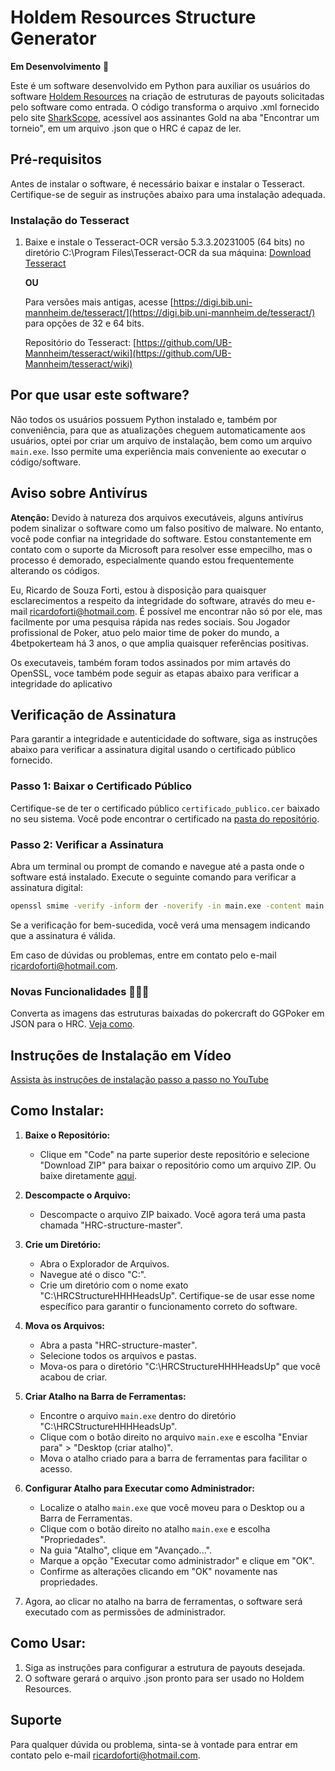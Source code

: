# Holdem Resources Structure Generator

**Em Desenvolvimento** 🚀

Este é um software desenvolvido em Python para auxiliar os usuários do software [Holdem Resources](https://www.holdemresources.net/) na criação de estruturas de payouts solicitadas pelo software como entrada. O código transforma o arquivo .xml fornecido pelo site [SharkScope](https://pt.sharkscope.com/), acessível aos assinantes Gold na aba "Encontrar um torneio", em um arquivo .json que o HRC é capaz de ler.

## Pré-requisitos

Antes de instalar o software, é necessário baixar e instalar o Tesseract. Certifique-se de seguir as instruções abaixo para uma instalação adequada.

### Instalação do Tesseract

1. Baixe e instale o Tesseract-OCR versão 5.3.3.20231005 (64 bits) no diretório C:\Program Files\Tesseract-OCR da sua máquina: [Download Tesseract](https://digi.bib.uni-mannheim.de/tesseract/tesseract-ocr-w64-setup-5.3.3.20231005.exe)

   **OU**

   Para versões mais antigas, acesse [https://digi.bib.uni-mannheim.de/tesseract/](https://digi.bib.uni-mannheim.de/tesseract/) para opções de 32 e 64 bits.

   Repositório do Tesseract: [https://github.com/UB-Mannheim/tesseract/wiki](https://github.com/UB-Mannheim/tesseract/wiki)

## Por que usar este software?

Não todos os usuários possuem Python instalado e, também por conveniência, para que as atualizações cheguem automaticamente aos usuários, optei por criar um arquivo de instalação, bem como um arquivo `main.exe`. Isso permite uma experiência mais conveniente ao executar o código/software.

## Aviso sobre Antivírus

**Atenção:** Devido à natureza dos arquivos executáveis, alguns antivírus podem sinalizar o software como um falso positivo de malware. No entanto, você pode confiar na integridade do software. Estou constantemente em contato com o suporte da Microsoft para resolver esse empecilho, mas o processo é demorado, especialmente quando estou frequentemente alterando os códigos.

Eu, Ricardo de Souza Forti, estou à disposição para quaisquer esclarecimentos a respeito da integridade do software, através do meu e-mail [ricardoforti@hotmail.com](mailto:ricardoforti@hotmail.com). É possível me encontrar não só por ele, mas facilmente por uma pesquisa rápida nas redes sociais. Sou Jogador profissional de Poker, atuo pelo maior time de poker do mundo, a 4betpokerteam há 3 anos, o que amplia quaisquer referências positivas.

Os executaveis, também foram todos assinados por mim artavés do OpenSSL, voce também pode seguir as etapas abaixo para verificar a integridade do aplicativo

## Verificação de Assinatura

Para garantir a integridade e autenticidade do software, siga as instruções abaixo para verificar a assinatura digital usando o certificado público fornecido.

### Passo 1: Baixar o Certificado Público

Certifique-se de ter o certificado público `certificado_publico.cer` baixado no seu sistema. Você pode encontrar o certificado na [pasta do repositório](https://github.com/1rforti/HRC-structure/blob/master/certificado_publico.cer).

### Passo 2: Verificar a Assinatura

Abra um terminal ou prompt de comando e navegue até a pasta onde o software está instalado. Execute o seguinte comando para verificar a assinatura digital:

```bash
openssl smime -verify -inform der -noverify -in main.exe -content main.exe -certfile certificado_publico.cer

```
Se a verificação for bem-sucedida, você verá uma mensagem indicando que a assinatura é válida.

Em caso de dúvidas ou problemas, entre em contato pelo e-mail ricardoforti@hotmail.com.



### Novas Funcionalidades 🚀🚀🚀

Converta as imagens das estruturas baixadas do pokercraft do GGPoker em JSON para o HRC. [Veja como](https://www.youtube.com/watch?v=menrJLgvrGU).

## Instruções de Instalação em Vídeo

[Assista às instruções de instalação passo a passo no YouTube](https://youtu.be/rWaHJYKbLtQ)

## Como Instalar:

1. **Baixe o Repositório:**
   - Clique em "Code" na parte superior deste repositório e selecione "Download ZIP" para baixar o repositório como um arquivo ZIP. Ou baixe diretamente [aqui](https://github.com/1rforti/HRC-structure/archive/refs/heads/master.zip).

2. **Descompacte o Arquivo:**
   - Descompacte o arquivo ZIP baixado. Você agora terá uma pasta chamada "HRC-structure-master".

3. **Crie um Diretório:**
   - Abra o Explorador de Arquivos.
   - Navegue até o disco "C:\".
   - Crie um diretório com o nome exato "C:\HRCStructureHHHHeadsUp". Certifique-se de usar esse nome específico para garantir o funcionamento correto do software.

4. **Mova os Arquivos:**
   - Abra a pasta "HRC-structure-master".
   - Selecione todos os arquivos e pastas.
   - Mova-os para o diretório "C:\HRCStructureHHHHeadsUp" que você acabou de criar.

5. **Criar Atalho na Barra de Ferramentas:**
   - Encontre o arquivo `main.exe` dentro do diretório "C:\HRCStructureHHHHeadsUp".
   - Clique com o botão direito no arquivo `main.exe` e escolha "Enviar para" > "Desktop (criar atalho)".
   - Mova o atalho criado para a barra de ferramentas para facilitar o acesso.

6. **Configurar Atalho para Executar como Administrador:**
   - Localize o atalho `main.exe` que você moveu para o Desktop ou a Barra de Ferramentas.
   - Clique com o botão direito no atalho `main.exe` e escolha "Propriedades".
   - Na guia "Atalho", clique em "Avançado...".
   - Marque a opção "Executar como administrador" e clique em "OK".
   - Confirme as alterações clicando em "OK" novamente nas propriedades.

7. Agora, ao clicar no atalho na barra de ferramentas, o software será executado com as permissões de administrador.

## Como Usar:

1. Siga as instruções para configurar a estrutura de payouts desejada.
2. O software gerará o arquivo .json pronto para ser usado no Holdem Resources.

## Suporte

Para qualquer dúvida ou problema, sinta-se à vontade para entrar em contato pelo e-mail [ricardoforti@hotmail.com](mailto:ricardoforti@hotmail.com).
